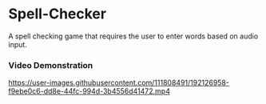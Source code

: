 # Spell-Checker

A spell checking game that requires the user to enter words based on audio input.

### Video Demonstration

https://user-images.githubusercontent.com/111808491/192126958-f9ebe0c6-dd8e-44fc-994d-3b4556d41472.mp4

